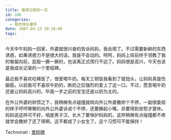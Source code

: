 ```yaml
---
title: 值得记录的一天
id: 106
categories:
  - 我的快乐童年
date: 2007-04-23 20:28:00
tags:
---
```


今天中午妈妈一回家，外婆就很兴奋的告诉妈妈，我会爬了。不过需要新鲜的东西诱惑，如果诱惑力不是很大的话，我是不会动的。呵呵，妈妈上班前终于领教了我的匍匐向前，屁股一撅一撅的，也该离正式爬行不远了。妈妈很是高兴，今天也该是我成长记录的一个里程碑。

<div class="item-body">
<div class="item-content">

最近我不喜欢吃稀饭了，很爱喝牛奶。每天三顿饭我看到了就扭头，让妈妈真是伤脑筋。以前我可不喜欢牛奶的，断奶之后强烈的爱上了这一口。不过，愿意喝牛奶还是让妈妈高兴的，毕竟一岁之前的宝宝还是以奶为主的。

在外公外婆的娇惯之下，我稍微有点碰撞就转向外公外婆撒娇个不停，一副很委屈的样子哼哼唧唧的向外公外婆诉说个不停，还要撅起小嘴，非要得到安慰才罢休。妈妈说这样可不好，咱是男子汉，长大了要保护妈妈的，这样稍微有点碰撞都不疼就学会撒娇了还了得啊，这不都成了小女生了。这个习惯可不能保持！

</div>
</div>

  <!-- Tag links generated by Zoundry Blog Writer. Do not manually edit. http://www.zoundry.com -->
  <span class="ztags"><span class="ztagspace">Technorati</span> : [里程碑](http://technorati.com/tag/%E9%87%8C%E7%A8%8B%E7%A2%91)</span>